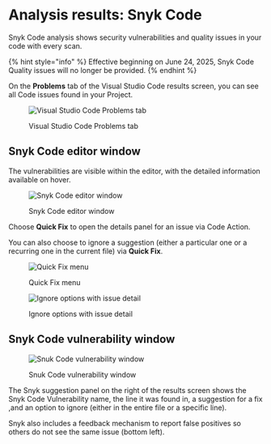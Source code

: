 # Analysis results: Snyk Code

Snyk Code analysis shows security vulnerabilities and quality issues in your code with every scan.

{% hint style="info" %}
Effective beginning on June 24, 2025, Snyk Code Quality issues will no longer be provided.
{% endhint %}

On the **Problems** tab of the Visual Studio Code results screen, you can see all Code issues found in your Project.

<figure><img src="../../../../.gitbook/assets/Screenshot 2023-03-17 at 13.41.55.png" alt="Visual Studio Code Problems tab"><figcaption><p>Visual Studio Code Problems tab</p></figcaption></figure>

## Snyk Code editor window

The vulnerabilities are visible within the editor, with the detailed information available on hover.

<figure><img src="../../../../.gitbook/assets/Screenshot 2023-03-17 at 12.31.45.png" alt="Snyk Code editor window"><figcaption><p>Snyk Code editor window</p></figcaption></figure>

Choose **Quick Fix** to open the details panel for an issue via Code Action.

You can also choose to ignore a suggestion (either a particular one or a recurring one in the current file) via **Quick Fix**.

<figure><img src="../../../../.gitbook/assets/Screenshot 2023-03-17 at 16.34.21.png" alt="Quick Fix menu"><figcaption><p>Quick Fix menu</p></figcaption></figure>

<figure><img src="../../../../.gitbook/assets/Screenshot 2023-03-17 at 12.32.22.png" alt="Ignore options with issue detail"><figcaption><p>Ignore options with issue detail</p></figcaption></figure>

## Snyk Code vulnerability window

<figure><img src="../../../../.gitbook/assets/Screenshot 2023-03-17 at 12.25.28 (1).png" alt="Snuk Code vulnerability window"><figcaption><p>Snuk Code vulnerability window</p></figcaption></figure>

The Snyk suggestion panel on the right of the results screen shows the Snyk Code Vulnerability name, the line it was found in, a suggestion for a fix ,and an option to ignore (either in the entire file or a specific line).

Snyk also includes a feedback mechanism to report false positives so others do not see the same issue (bottom left).
